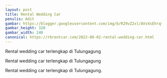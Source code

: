 ```yaml
---
layout: post
title: Rental Wedding Car
penulis: Adit
gambar: https://blogger.googleusercontent.com/img/b/R29vZ2xl/AVvXsEhrqtpjpbtqgO7-X3jq9rsQLtq29zm6bpnLhjcCxUJ7lyujs-jkhzAveo7s9r2S-4mSzMDtU0yVo_V0EdQFzDEvnZPmyolziCSkkX6arwsOyK4jGkOmDp_IEpCleeX_FINQQdzJN7jtkSXfCejvlLPT_ZNps7weGDk6SVJ_Svm0_2S-cFzaFsgpnlBL/s320/IMG_20180308_115045.jpg
gambar_height: 320
gambar_width: 240
canonical: https://rbrentcar.com/2022-06-02-rental-wedding-car.html
---
```

<p>Rental wedding car terlengkap di Tulungagung</p>

<div class="post-content">
	<div class="amp-wp-article-content">
<div class="wp-image  size-full wp-image-1141 aligncenter">
	<amp-img
		layout='responsive' 
		width="320" 
		height="240" 
		src="https://blogger.googleusercontent.com/img/b/R29vZ2xl/AVvXsEhrqtpjpbtqgO7-X3jq9rsQLtq29zm6bpnLhjcCxUJ7lyujs-jkhzAveo7s9r2S-4mSzMDtU0yVo_V0EdQFzDEvnZPmyolziCSkkX6arwsOyK4jGkOmDp_IEpCleeX_FINQQdzJN7jtkSXfCejvlLPT_ZNps7weGDk6SVJ_Svm0_2S-cFzaFsgpnlBL/s320/IMG_20180308_115045.jpg">
	</amp-img>
</div>

<p>
<em></em>
</p>

<p></p>
<p>Rental wedding car terlengkap di Tulungagung</p>

<div>
<p>Rental wedding car terlengkap di Tulungagung.</p>
<p></p>
</div>
